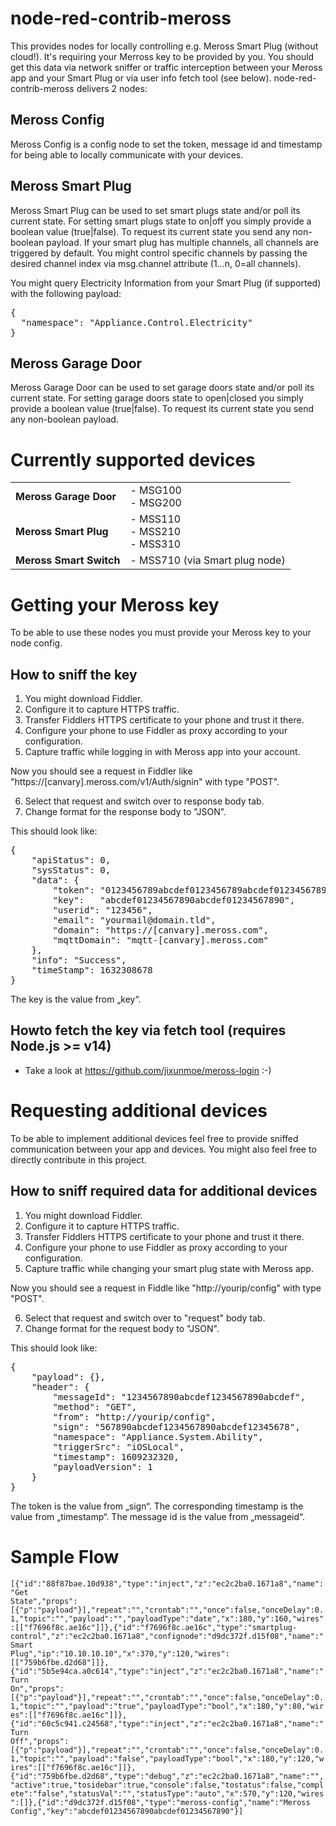 # node-red-contrib-meross 
This provides nodes for locally controlling e.g. Meross Smart Plug (without cloud!). It's requiring your Merross key to be provided by you. You should get this data via network sniffer or traffic interception between your Meross app and your Smart Plug or via user info fetch tool (see below). node-red-contrib-meross delivers 2 nodes:

## Meross Config
Meross Config is a config node to set the token, message id and timestamp for being able to locally communicate with your devices.

## Meross Smart Plug
Meross Smart Plug can be used to set smart plugs state and/or poll its current state. For setting smart plugs state to on|off you simply provide a boolean value (true|false). To request its current state you send any non-boolean payload.
If your smart plug has multiple channels, all channels are triggered by default. You might control specific channels by passing the desired channel index via msg.channel attribute (1...n, 0=all channels).

You might query Electricity Information from your Smart Plug (if supported) with the following payload:
<pre>
{
  "namespace": "Appliance.Control.Electricity"
}
</pre>

## Meross Garage Door
Meross Garage Door can be used to set garage doors state and/or poll its current state. For setting garage doors state to open|closed you simply provide a boolean value (true|false). To request its current state you send any non-boolean payload.

# Currently supported devices
<table>
  <tr>
    <td><b>Meross Garage Door</b></td>
    <td>
      - MSG100<br />
      - MSG200<br />
    </td>
  </tr>
  <tr>
    <td><b>Meross Smart Plug</b></td>
    <td>
      - MSS110<br/>
      - MSS210<br/>
      - MSS310<br />
    </td>
  </tr>
  <tr>
    <td><b>Meross Smart Switch</b></td>
    <td>- MSS710 (via Smart plug node)</td>
  </tr>
</table>

# Getting your Meross key
To be able to use these nodes you must provide your Meross key to your node config.

## How to sniff the key
1. You might download Fiddler.
2. Configure it to capture HTTPS traffic.
3. Transfer Fiddlers HTTPS certificate to your phone and trust it there.
4. Configure your phone to use Fiddler as proxy according to your configuration.
5. Capture traffic while logging in with Meross app into your account.

Now you should see a request in Fiddler like "https://[canvary].meross.com/v1/Auth/signin" with type "POST".

6. Select that request and switch over to response body tab.
7. Change format for the response body to "JSON".

This should look like:
<pre>
{
	"apiStatus": 0,
	"sysStatus": 0,
	"data": {
		"token": "0123456789abcdef0123456789abcdef0123456789abcdef0123456789abcdef",
		"key":   "abcdef01234567890abcdef01234567890",
		"userid": "123456",
		"email": "yourmail@domain.tld",
		"domain": "https://[canvary].meross.com",
		"mqttDomain": "mqtt-[canvary].meross.com"
	},
	"info": "Success",
	"timeStamp": 1632308678
}
</pre>

The key is the value from „key“.

## Howto fetch the key via fetch tool (requires Node.js >= v14)
- Take a look at https://github.com/jixunmoe/meross-login :-)

# Requesting additional devices
To be able to implement additional devices feel free to provide sniffed communication between your app and devices.
You might also feel free to directly contribute in this project.

## How to sniff required data for additional devices
1. You might download Fiddler.
2. Configure it to capture HTTPS traffic.
3. Transfer Fiddlers HTTPS certificate to your phone and trust it there.
4. Configure your phone to use Fiddler as proxy according to your configuration.
5. Capture traffic while changing your smart plug state with Meross app.

Now you should see a request in Fiddle like "http://yourip/config" with type "POST".

6. Select that request and switch over to "request" body tab.
7. Change format for the request body to "JSON".

This should look like:
<pre>
{
	"payload": {},
	"header": {
		"messageId": "1234567890abcdef1234567890abcdef",
		"method": "GET",
		"from": "http://yourip/config",
		"sign": "567890abcdef1234567890abcdef12345678",
		"namespace": "Appliance.System.Ability",
		"triggerSrc": "iOSLocal",
		"timestamp": 1609232320,
		"payloadVersion": 1
	}
}
</pre>

The token is the value from „sign“. The corresponding timestamp is the value from „timestamp“. The message id is the value from „messageid“.

# Sample Flow
<code>[{"id":"88f87bae.10d938","type":"inject","z":"ec2c2ba0.1671a8","name":"Get State","props":[{"p":"payload"}],"repeat":"","crontab":"","once":false,"onceDelay":0.1,"topic":"","payload":"","payloadType":"date","x":180,"y":160,"wires":[["f7696f8c.ae16c"]]},{"id":"f7696f8c.ae16c","type":"smartplug-control","z":"ec2c2ba0.1671a8","confignode":"d9dc372f.d15f08","name":"Smart Plug","ip":"10.10.10.10","x":370,"y":120,"wires":[["759b6fbe.d2d68"]]},{"id":"5b5e94ca.a0c614","type":"inject","z":"ec2c2ba0.1671a8","name":"Turn On","props":[{"p":"payload"}],"repeat":"","crontab":"","once":false,"onceDelay":0.1,"topic":"","payload":"true","payloadType":"bool","x":180,"y":80,"wires":[["f7696f8c.ae16c"]]},{"id":"60c5c941.c24568","type":"inject","z":"ec2c2ba0.1671a8","name":"Turn Off","props":[{"p":"payload"}],"repeat":"","crontab":"","once":false,"onceDelay":0.1,"topic":"","payload":"false","payloadType":"bool","x":180,"y":120,"wires":[["f7696f8c.ae16c"]]},{"id":"759b6fbe.d2d68","type":"debug","z":"ec2c2ba0.1671a8","name":"","active":true,"tosidebar":true,"console":false,"tostatus":false,"complete":"false","statusVal":"","statusType":"auto","x":570,"y":120,"wires":[]},{"id":"d9dc372f.d15f08","type":"meross-config","name":"Meross Config","key":"abcdef01234567890abcdef01234567890"}]</code>